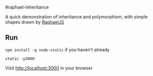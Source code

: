 #raphael-inheritance

A quick demonstration of inheritance and polymorphism, with simple shapes drawn by [RaphaelJS](http://raphaeljs.com/)

## Run

`npm install -g node-static` if you haven't already

`static -p3000`

Visit [http://localhost:3000](http://localhost:3000) in your browser
